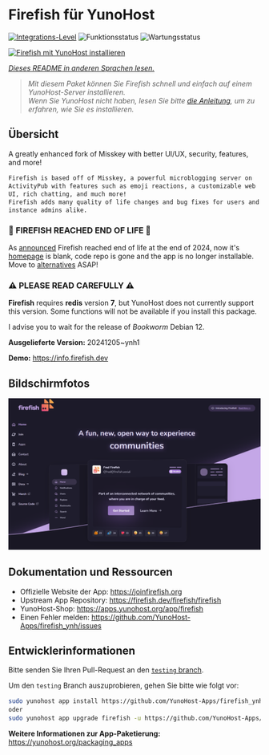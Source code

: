 <!--
N.B.: Diese README wurde automatisch von <https://github.com/YunoHost/apps/tree/master/tools/readme_generator> generiert.
Sie darf NICHT von Hand bearbeitet werden.
-->

# Firefish für YunoHost

[![Integrations-Level](https://apps.yunohost.org/badge/integration/firefish)](https://ci-apps.yunohost.org/ci/apps/firefish/)
![Funktionsstatus](https://apps.yunohost.org/badge/state/firefish)
![Wartungsstatus](https://apps.yunohost.org/badge/maintained/firefish)

[![Firefish mit YunoHost installieren](https://install-app.yunohost.org/install-with-yunohost.svg)](https://install-app.yunohost.org/?app=firefish)

*[Dieses README in anderen Sprachen lesen.](./ALL_README.md)*

> *Mit diesem Paket können Sie Firefish schnell und einfach auf einem YunoHost-Server installieren.*  
> *Wenn Sie YunoHost nicht haben, lesen Sie bitte [die Anleitung](https://yunohost.org/install), um zu erfahren, wie Sie es installieren.*

## Übersicht


A greatly enhanced fork of Misskey with better UI/UX, security, features, and more!


    Firefish is based off of Misskey, a powerful microblogging server on ActivityPub with features such as emoji reactions, a customizable web UI, rich chatting, and much more!
    Firefish adds many quality of life changes and bug fixes for users and instance admins alike.

### 🛑 FIREFISH REACHED END OF LIFE 🛑 ###

As [announced](https://lm.korako.me/post/91660) Firefish reached end of life at the end of 2024, now it's [homepage](https://firefish.dev) is blank, code repo is gone and the app is no longer installable.
Move to [alternatives](https://apps.yunohost.org/catalog?category=social_media) ASAP!

### ⚠️ PLEASE READ CAREFULLY ⚠️

**Firefish** requires **redis** version **7**, but YunoHost does not currently support this version.
Some functions will not be available if you install this package.

I advise you to wait for the release of _Bookworm_ Debian 12.

**Ausgelieferte Version:** 20241205~ynh1

**Demo:** <https://info.firefish.dev>

## Bildschirmfotos

![Bildschirmfotos von Firefish](./doc/screenshots/screenshot-firefish.png)

## Dokumentation und Ressourcen

- Offizielle Website der App: <https://joinfirefish.org>
- Upstream App Repository: <https://firefish.dev/firefish/firefish>
- YunoHost-Shop: <https://apps.yunohost.org/app/firefish>
- Einen Fehler melden: <https://github.com/YunoHost-Apps/firefish_ynh/issues>

## Entwicklerinformationen

Bitte senden Sie Ihren Pull-Request an den [`testing` branch](https://github.com/YunoHost-Apps/firefish_ynh/tree/testing).

Um den `testing` Branch auszuprobieren, gehen Sie bitte wie folgt vor:

```bash
sudo yunohost app install https://github.com/YunoHost-Apps/firefish_ynh/tree/testing --debug
oder
sudo yunohost app upgrade firefish -u https://github.com/YunoHost-Apps/firefish_ynh/tree/testing --debug
```

**Weitere Informationen zur App-Paketierung:** <https://yunohost.org/packaging_apps>
